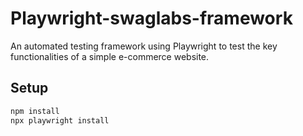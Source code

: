 # Playwright-swaglabs-framework
An automated testing framework using Playwright to test the key functionalities of a simple e-commerce website.

## Setup
```bash
npm install
npx playwright install
